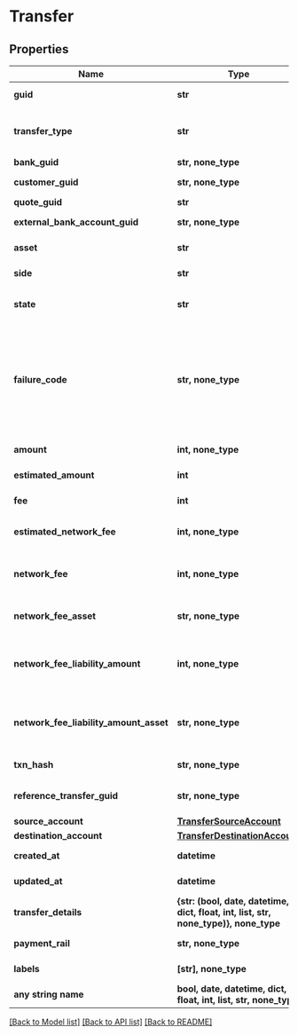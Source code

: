 # Transfer


## Properties
Name | Type | Description | Notes
------------ | ------------- | ------------- | -------------
**guid** | **str** | Auto-generated unique identifier for the transfer. | [optional] 
**transfer_type** | **str** | The type of transfer; one of funding, book, crypto, instant_funding, funding_return, crypto_return, or loss_recovery. | [optional] 
**bank_guid** | **str, none_type** | The associated bank&#39;s identifier. | [optional] 
**customer_guid** | **str, none_type** | The associated customer&#39;s identifier. | [optional] 
**quote_guid** | **str** | The associated quote&#39;s identifier. | [optional] 
**external_bank_account_guid** | **str, none_type** | The associated external bank account&#39;s identifier. | [optional] 
**asset** | **str** | The asset the transfer is related to, e.g., USD. | [optional] 
**side** | **str** | The direction of the quote; one of deposit or withdrawal. | [optional] 
**state** | **str** | The state of the transfer; one of storing, pending, reviewing, completed, or failed. | [optional] 
**failure_code** | **str, none_type** | The failure code for failed transfers; one of non_sufficient_funds, refresh_required, party_name_invalid, payment_rail_invalid, compliance_rejection, cancelled, reversed, limit_exceeded, network_fee_too_low, or amount_too_low. | [optional] 
**amount** | **int, none_type** | The actual amount in base units of the asset. | [optional] 
**estimated_amount** | **int** | The estimated amount in base units of the asset. | [optional] 
**fee** | **int** | The fee associated with the transfer. | [optional] 
**estimated_network_fee** | **int, none_type** | The estimated network fee in base units of network_fee_asset. Only present on &#x60;crypto&#x60; transfers. | [optional] 
**network_fee** | **int, none_type** | The actual network fee in base units of network_fee_asset. Only present on &#x60;crypto&#x60; transfers that have successfully completed. | [optional] 
**network_fee_asset** | **str, none_type** | The asset code of the network fee. Only present on &#x60;crypto&#x60; transfers that have successfully completed. | [optional] 
**network_fee_liability_amount** | **int, none_type** | The equivalent fiat network fee in base units of network_fee_liability_amount_asset. Only present on &#x60;crypto&#x60; transfers that have successfully completed. | [optional] 
**network_fee_liability_amount_asset** | **str, none_type** | The fiat asset the network_fee_liability_amount is denominated in. Only present on &#x60;crypto&#x60; transfers that have successfully completed. | [optional] 
**txn_hash** | **str, none_type** | The hash of the blockchain transaction | [optional] 
**reference_transfer_guid** | **str, none_type** | The guid of the related transfer. Only present on &#x60;funding_return&#x60; transfers. | [optional] 
**source_account** | [**TransferSourceAccount**](TransferSourceAccount.md) |  | [optional] 
**destination_account** | [**TransferDestinationAccount**](TransferDestinationAccount.md) |  | [optional] 
**created_at** | **datetime** | ISO8601 datetime the record was created at. | [optional] 
**updated_at** | **datetime** | ISO8601 datetime the record was last updated at. | [optional] 
**transfer_details** | **{str: (bool, date, datetime, dict, float, int, list, str, none_type)}, none_type** | The raw details on the transfer from the bank. | [optional] 
**payment_rail** | **str, none_type** | The rail the payment was done on. One of: ach, eft, wire, rtp | [optional] 
**labels** | **[str], none_type** | The labels associated with the transfer. | [optional] 
**any string name** | **bool, date, datetime, dict, float, int, list, str, none_type** | any string name can be used but the value must be the correct type | [optional]

[[Back to Model list]](../README.md#documentation-for-models) [[Back to API list]](../README.md#documentation-for-api-endpoints) [[Back to README]](../README.md)


